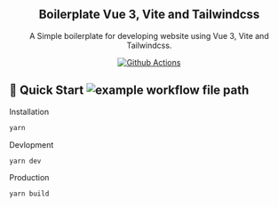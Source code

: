 <h2 align="center">Boilerplate Vue 3, Vite and Tailwindcss</h2>
<p align="center">A Simple boilerplate for developing website using Vue 3, Vite and Tailwindcss. <p>
<p align="center"><a href="https://github.com/tommypratama/start-vite-tailwindcss/actions?query=workflow%3A%22Publish+to+gh-pages%22"><img src="https://github.com/tommypratama/start-vite-tailwindcss/workflows/.github/workflows/publish.yml/badge.svg" alt="Github Actions" /></a></p>

## 🚀 Quick Start ![example workflow file path](https://github.com/tommypratama/start-vite-tailwindcss/workflows/.github/workflows/publish.yml/badge.svg)


Installation
```bash
yarn
```

Devlopment
```bash
yarn dev
```

Production
```bash
yarn build
```

